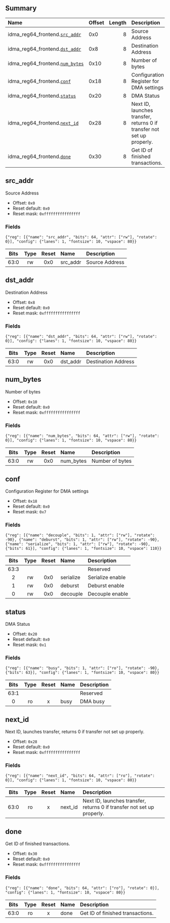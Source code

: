 ## Summary

| Name                                          | Offset   |   Length | Description                                                            |
|:----------------------------------------------|:---------|---------:|:-----------------------------------------------------------------------|
| idma_reg64_frontend.[`src_addr`](#src_addr)   | 0x0      |        8 | Source Address                                                         |
| idma_reg64_frontend.[`dst_addr`](#dst_addr)   | 0x8      |        8 | Destination Address                                                    |
| idma_reg64_frontend.[`num_bytes`](#num_bytes) | 0x10     |        8 | Number of bytes                                                        |
| idma_reg64_frontend.[`conf`](#conf)           | 0x18     |        8 | Configuration Register for DMA settings                                |
| idma_reg64_frontend.[`status`](#status)       | 0x20     |        8 | DMA Status                                                             |
| idma_reg64_frontend.[`next_id`](#next_id)     | 0x28     |        8 | Next ID, launches transfer, returns 0 if transfer not set up properly. |
| idma_reg64_frontend.[`done`](#done)           | 0x30     |        8 | Get ID of finished transactions.                                       |

## src_addr
Source Address
- Offset: `0x0`
- Reset default: `0x0`
- Reset mask: `0xffffffffffffffff`

### Fields

```wavejson
{"reg": [{"name": "src_addr", "bits": 64, "attr": ["rw"], "rotate": 0}], "config": {"lanes": 1, "fontsize": 10, "vspace": 80}}
```

|  Bits  |  Type  |  Reset  | Name     | Description    |
|:------:|:------:|:-------:|:---------|:---------------|
|  63:0  |   rw   |   0x0   | src_addr | Source Address |

## dst_addr
Destination Address
- Offset: `0x8`
- Reset default: `0x0`
- Reset mask: `0xffffffffffffffff`

### Fields

```wavejson
{"reg": [{"name": "dst_addr", "bits": 64, "attr": ["rw"], "rotate": 0}], "config": {"lanes": 1, "fontsize": 10, "vspace": 80}}
```

|  Bits  |  Type  |  Reset  | Name     | Description         |
|:------:|:------:|:-------:|:---------|:--------------------|
|  63:0  |   rw   |   0x0   | dst_addr | Destination Address |

## num_bytes
Number of bytes
- Offset: `0x10`
- Reset default: `0x0`
- Reset mask: `0xffffffffffffffff`

### Fields

```wavejson
{"reg": [{"name": "num_bytes", "bits": 64, "attr": ["rw"], "rotate": 0}], "config": {"lanes": 1, "fontsize": 10, "vspace": 80}}
```

|  Bits  |  Type  |  Reset  | Name      | Description     |
|:------:|:------:|:-------:|:----------|:----------------|
|  63:0  |   rw   |   0x0   | num_bytes | Number of bytes |

## conf
Configuration Register for DMA settings
- Offset: `0x18`
- Reset default: `0x0`
- Reset mask: `0x7`

### Fields

```wavejson
{"reg": [{"name": "decouple", "bits": 1, "attr": ["rw"], "rotate": -90}, {"name": "deburst", "bits": 1, "attr": ["rw"], "rotate": -90}, {"name": "serialize", "bits": 1, "attr": ["rw"], "rotate": -90}, {"bits": 61}], "config": {"lanes": 1, "fontsize": 10, "vspace": 110}}
```

|  Bits  |  Type  |  Reset  | Name      | Description      |
|:------:|:------:|:-------:|:----------|:-----------------|
|  63:3  |        |         |           | Reserved         |
|   2    |   rw   |   0x0   | serialize | Serialize enable |
|   1    |   rw   |   0x0   | deburst   | Deburst enable   |
|   0    |   rw   |   0x0   | decouple  | Decouple enable  |

## status
DMA Status
- Offset: `0x20`
- Reset default: `0x0`
- Reset mask: `0x1`

### Fields

```wavejson
{"reg": [{"name": "busy", "bits": 1, "attr": ["ro"], "rotate": -90}, {"bits": 63}], "config": {"lanes": 1, "fontsize": 10, "vspace": 80}}
```

|  Bits  |  Type  |  Reset  | Name   | Description   |
|:------:|:------:|:-------:|:-------|:--------------|
|  63:1  |        |         |        | Reserved      |
|   0    |   ro   |    x    | busy   | DMA busy      |

## next_id
Next ID, launches transfer, returns 0 if transfer not set up properly.
- Offset: `0x28`
- Reset default: `0x0`
- Reset mask: `0xffffffffffffffff`

### Fields

```wavejson
{"reg": [{"name": "next_id", "bits": 64, "attr": ["ro"], "rotate": 0}], "config": {"lanes": 1, "fontsize": 10, "vspace": 80}}
```

|  Bits  |  Type  |  Reset  | Name    | Description                                                            |
|:------:|:------:|:-------:|:--------|:-----------------------------------------------------------------------|
|  63:0  |   ro   |    x    | next_id | Next ID, launches transfer, returns 0 if transfer not set up properly. |

## done
Get ID of finished transactions.
- Offset: `0x30`
- Reset default: `0x0`
- Reset mask: `0xffffffffffffffff`

### Fields

```wavejson
{"reg": [{"name": "done", "bits": 64, "attr": ["ro"], "rotate": 0}], "config": {"lanes": 1, "fontsize": 10, "vspace": 80}}
```

|  Bits  |  Type  |  Reset  | Name   | Description                      |
|:------:|:------:|:-------:|:-------|:---------------------------------|
|  63:0  |   ro   |    x    | done   | Get ID of finished transactions. |

